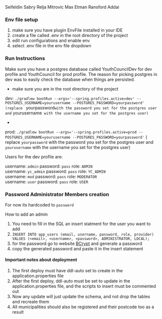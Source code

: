 Seifeldin Sabry
Relja Mitrovic
Max Etman
Ransford Addai

### Env file setup

1. make sure you have plugin EnvFile installed in your IDE
2. create a file called .env in the root directory of the project
3. edit run configurations and enable env
4. select .env file in the env file dropdown

### Run Instructions

Make sure you have a postgres database called YouthCouncilDev for dev profile and YouthCouncil for prod profile.
The reason for picking postgres in dev was to easily check the database when things are persisted.

- make sure you are in the root directory of the project

dev: `./gradlew bootRun --args='--spring.profiles.active=dev' --POSTGRES_USERNAME=yourusername --POSTGRES_PASSWORD=yourpassword' (replace `
yourpassword` with the password you set for the postgres user and `
yourusername` with the username you set for the postgres user)`

-

prod: `./gradlew bootRun --args='--spring.profiles.active=prod --POSTGRES_USERNAME=yourusername --POSTGRES_PASSWORD=yourpassword'` (
replace `yourpassword` with the password you set for the postgres user and `yourusername` with the username you set for
the postgres user)

Users for the dev profile are:

username: `admin`
password: `pass`
role: `ADMIN`
<br>
username: `yc_admin`
password: `pass`
role: `YC_ADMIN`
<br>
username: `mod`
password: `pass`
role: `MODERATOR`
<br>
username: `user`
password: `pass`
role: `USER`

### Password Administrator Members creation

For now its hardcoded to `password`

How to add an admin

1. You need to fill in the SQL an insert statment for the user you want to add
2. `INSERT INTO app_users (email, username, password, role, provider) VALUES (<email>, <username>, <password>, ADMINISTRATOR, LOCAL);`
3. for the password go to website [BCrypt](https://www.browserling.com/tools/bcrypt) and generate a password
4. copy the generated password and paste it in the insert statement

#### Important notes about deployment

1. The first deploy must have ddl-auto set to create in the application.properties file
2. After the first deploy, ddl-auto must be set to update in the application.properties file, and the scripts to insert
   must be commented out
3. Now any update will just update the schema, and not drop the tables and recreate them
4. All municipalities should also be registered and their postcode too as a result

